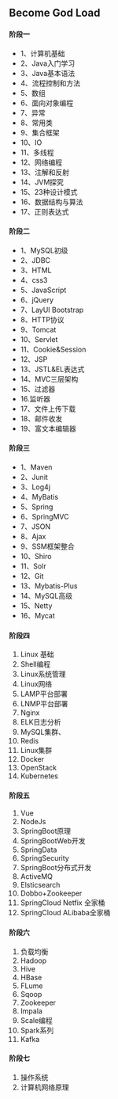 ## Become God Load 

#### 阶段一

+ 1、计算机基础
+ 2、Java入门学习
+ 3、Java基本语法
+ 4、流程控制和方法
+ 5、数组
+ 6、面向对象编程
+ 7、异常
+ 8、常用类
+ 9、集合框架
+ 10、IO
+ 11、多线程
+ 12、网络编程
+ 13、注解和反射
+ 14、JVM探究
+ 15、23种设计模式
+ 16、数据结构与算法
+ 17、正则表达式

#### 阶段二

+ 1、MySQL初级
+ 2、JDBC
+ 3、HTML
+ 4、css3
+ 5、JavaScript
+ 6、jQuery
+ 7、LayUI Bootstrap
+ 8、HTTP协议
+ 9、Tomcat
+ 10、Servlet
+ 11、Cookie&Session
+ 12、JSP
+ 13、JSTL&EL表达式
+ 14、MVC三层架构
+ 15、过滤器
+ 16.监听器
+ 17、文件上传下载
+ 18、邮件收发
+ 19、富文本编辑器

#### 阶段三

+ 1、Maven
+ 2、Junit
+ 3、Log4j
+ 4、MyBatis
+ 5、Spring
+ 6、SpringMVC
+ 7、JSON
+ 8、Ajax
+ 9、SSM框架整合
+ 10、Shiro
+ 11、Solr
+ 12、Git
+ 13、Mybatis-Plus
+ 14、MySQL高级
+ 15、Netty
+ 16、Mycat

#### 阶段四

1. Linux 基础
2. Shell编程
3. Linux系统管理
4. Linux网络
5. LAMP平台部署
6. LNMP平台部署
7. Nginx
8. ELK日志分析
9. MySQL集群、
10. Redis
11. Linux集群
12. Docker
13. OpenStack
14. Kubernetes

#### 阶段五

1. Vue
2. NodeJs
3. SpringBoot原理
4. SpringBootWeb开发
5. SpringData
6. SpringSecurity
7. SpringBoot分布式开发
8. ActiveMQ
9. Elsticsearch
10. Dobbo+Zookeeper
11. SpringCloud Netfix 全家桶
12. SpringCloud ALibaba全家桶

#### 阶段六

1. 负载均衡
2. Hadoop
3. Hive
4. HBase
5. FLume
6. Sqoop
7. Zookeeper
8. Impala
9. Scale编程
10. Spark系列
11. Kafka

#### 阶段七

1. 操作系统
2. 计算机网络原理

